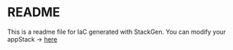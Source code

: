# README
This is a readme file for IaC generated with StackGen.
You can modify your appStack -> [here](http://main.dev.stackgen.com/appstacks/541fff49-6d6c-4c62-88ad-939c92ec46ad)
